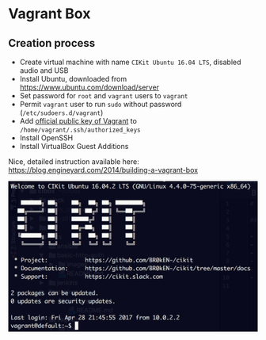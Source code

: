 # Vagrant Box

## Creation process

- Create virtual machine with name `CIKit Ubuntu 16.04 LTS`, disabled audio and USB
- Install Ubuntu, downloaded from https://www.ubuntu.com/download/server
- Set password for `root` and `vagrant` users to `vagrant`
- Permit `vagrant` user to run `sudo` without password (`/etc/sudoers.d/vagrant`)
- Add [official public key of Vagrant](https://github.com/mitchellh/vagrant/tree/master/keys) to `/home/vagrant/.ssh/authorized_keys`
- Install OpenSSH
- Install VirtualBox Guest Additions

Nice, detailed instruction available here: https://blog.engineyard.com/2014/building-a-vagrant-box

![Starting message](images/cikit-vagrant-box-motd.png)
